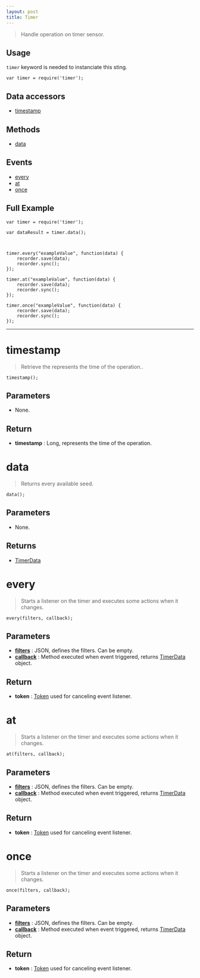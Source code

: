 ```yaml
---
layout: post
title: Timer
---
```


> Handle operation on timer sensor.

Usage
-----

`timer` keyword is needed to instanciate this sting.

    var timer = require('timer');


Data accessors
--------------

- [timestamp](#timestamp)

Methods
-------

- [data](#data)

Events
------

- [every](#every)
- [at](#at)
- [once](#once)

Full Example
------------

    var timer = require('timer');

    var dataResult = timer.data();



    timer.every("exampleValue", function(data) {
        recorder.save(data);
        recorder.sync();
    });

    timer.at("exampleValue", function(data) {
        recorder.save(data);
        recorder.sync();
    });

    timer.once("exampleValue", function(data) {
        recorder.save(data);
        recorder.sync();
    });


---


timestamp
=========

> Retrieve the represents the time of the operation..

    timestamp();

Parameters
----------

- None.

Return
------

- __timestamp__ : Long, represents the time of the operation.




data
====

> Returns every available seed.

    data();

Parameters
----------

- None.
 
Returns
-------
 - [TimerData](timerData.html)
 
every
=====

> Starts a listener on the timer  and executes some actions when it changes.

    every(filters, callback);

Parameters
----------

- __[filters](everyFilter.html)__ : JSON, defines the filters. Can be empty.
- __[callback](../../extra/callback)__ : Method executed when event triggered, returns [TimerData](timerData.html) object.

Return
------

- __token__ : [Token](../../extra/token) used for canceling event listener.

at
==

> Starts a listener on the timer  and executes some actions when it changes.

    at(filters, callback);

Parameters
----------

- __[filters](atFilter.html)__ : JSON, defines the filters. Can be empty.
- __[callback](../../extra/callback)__ : Method executed when event triggered, returns [TimerData](timerData.html) object.

Return
------

- __token__ : [Token](../../extra/token) used for canceling event listener.

once
====

> Starts a listener on the timer  and executes some actions when it changes.

    once(filters, callback);

Parameters
----------

- __[filters](onceFilter.html)__ : JSON, defines the filters. Can be empty.
- __[callback](../../extra/callback)__ : Method executed when event triggered, returns [TimerData](timerData.html) object.

Return
------

- __token__ : [Token](../../extra/token) used for canceling event listener.

